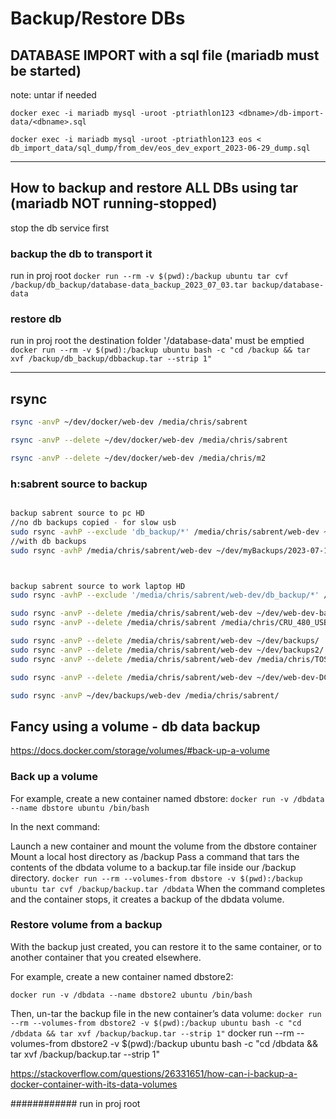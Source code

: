 # Backup/Restore DBs

## DATABASE IMPORT with a sql file (mariadb must be started)

note: untar if needed

`docker exec -i mariadb mysql -uroot -ptriathlon123 <dbname>/db-import-data/<dbname>.sql`

`docker exec -i mariadb mysql -uroot -ptriathlon123 eos < db_import_data/sql_dump/from_dev/eos_dev_export_2023-06-29_dump.sql`

---
## How to backup and restore ALL DBs using tar (mariadb NOT running-stopped)

stop the db service first

### backup the db to transport it

run in proj root
`docker run --rm -v $(pwd):/backup ubuntu tar cvf /backup/db_backup/database-data_backup_2023_07_03.tar backup/database-data`

### restore db

run in proj root
the destination folder '/database-data' must be emptied
`docker run --rm -v $(pwd):/backup ubuntu bash -c "cd /backup && tar xvf /backup/db_backup/dbbackup.tar --strip 1"`

---

## rsync

```bash
rsync -anvP ~/dev/docker/web-dev /media/chris/sabrent

rsync -anvP --delete ~/dev/docker/web-dev /media/chris/sabrent

rsync -anvP --delete ~/dev/docker/web-dev /media/chris/m2
```

### h:sabrent source to backup

```BASH

backup sabrent source to pc HD
//no db backups copied - for slow usb
sudo rsync -avhP --exclude 'db_backup/*' /media/chris/sabrent/web-dev ~/dev/myBackups/2023-07-10/
//with db backups
sudo rsync -avhP /media/chris/sabrent/web-dev ~/dev/myBackups/2023-07-10/



backup sabrent source to work laptop HD
sudo rsync -avhP --exclude '/media/chris/sabrent/web-dev/db_backup/*' /media/chris/sabrent/web-dev ~/dev/myBackups/2023-07-10_3/

sudo rsync -anvP --delete /media/chris/sabrent/web-dev ~/dev/web-dev-backups/2/
sudo rsync -anvP --delete /media/chris/sabrent /media/chris/CRU_480_USB/

sudo rsync -anvP --delete /media/chris/sabrent/web-dev ~/dev/backups/
sudo rsync -anvP --delete /media/chris/sabrent/web-dev ~/dev/backups2/
sudo rsync -anvP --delete /media/chris/sabrent/web-dev /media/chris/TOSH_USB

sudo rsync -anvP --delete /media/chris/sabrent/web-dev ~/dev/web-dev-DC-v1

sudo rsync -anvP ~/dev/backups/web-dev /media/chris/sabrent/
```

## Fancy using a volume - db data backup

<https://docs.docker.com/storage/volumes/#back-up-a-volume>

### Back up a volume

For example, create a new container named dbstore:
`docker run -v /dbdata --name dbstore ubuntu /bin/bash`

In the next command:

Launch a new container and mount the volume from the dbstore container
Mount a local host directory as /backup
Pass a command that tars the contents of the dbdata volume to a backup.tar file inside our /backup directory.
`docker run --rm --volumes-from dbstore -v $(pwd):/backup ubuntu tar cvf /backup/backup.tar /dbdata`
When the command completes and the container stops, it creates a backup of the dbdata volume.

### Restore volume from a backup

With the backup just created, you can restore it to the same container, or to another container that you created elsewhere.

For example, create a new container named dbstore2:

`docker run -v /dbdata --name dbstore2 ubuntu /bin/bash`

Then, un-tar the backup file in the new container’s data volume:
`docker run --rm --volumes-from dbstore2 -v $(pwd):/backup ubuntu bash -c "cd /dbdata && tar xvf /backup/backup.tar --strip 1"`
docker run --rm --volumes-from dbstore2 -v $(pwd):/backup ubuntu bash -c "cd /dbdata && tar xvf /backup/backup.tar --strip 1"

<https://stackoverflow.com/questions/26331651/how-can-i-backup-a-docker-container-with-its-data-volumes>

############
run in proj root
